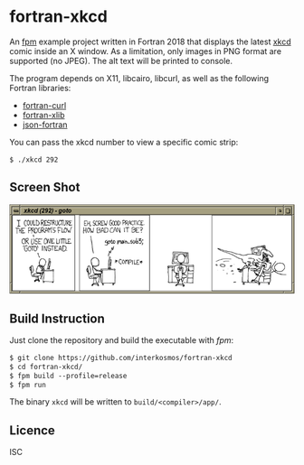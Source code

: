 # fortran-xkcd
An [fpm](https://github.com/fortran-lang/fpm) example project written in Fortran
2018 that displays the latest [xkcd](https://xkcd.com/) comic inside an X
window. As a limitation, only images in PNG format are supported (no JPEG). The
alt text will be printed to console.

The program depends on X11, libcairo, libcurl, as well as the following Fortran
libraries:

* [fortran-curl](https://github.com/interkosmos/fortran-curl)
* [fortran-xlib](https://github.com/interkosmos/fortran-xlib)
* [json-fortran](https://github.com/jacobwilliams/json-fortran)

You can pass the xkcd number to view a specific comic strip:
```
$ ./xkcd 292
```

## Screen Shot
![screen shot](screenshot.png)

## Build Instruction
Just clone the repository and build the executable with *fpm*:
```
$ git clone https://github.com/interkosmos/fortran-xkcd
$ cd fortran-xkcd/
$ fpm build --profile=release
$ fpm run
```
The binary `xkcd` will be written to `build/<compiler>/app/`.

## Licence
ISC
